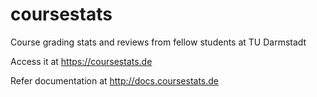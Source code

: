 # coursestats
Course grading stats and reviews from fellow students at TU Darmstadt

Access it at https://coursestats.de

Refer documentation at http://docs.coursestats.de
